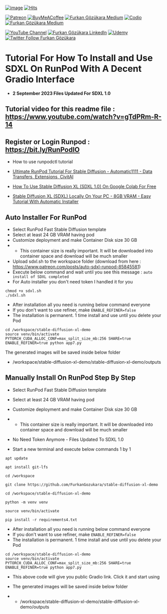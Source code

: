 [![image](https://img.shields.io/discord/772774097734074388?label=Discord&logo=discord)](https://discord.com/servers/software-engineering-courses-secourses-772774097734074388) [![Hits](https://hits.sh/github.com/FurkanGozukara/Stable-Diffusion/blob/main/Tutorials/How-To-Use-SDXL-On-RunPod-Tutorial-Guide.md.svg?style=plastic&label=Hits%20Since%2025.08.27&labelColor=007ec6&logo=SECourses)](https://hits.sh/github.com/FurkanGozukara/Stable-Diffusion/blob/main/Tutorials/How-To-Use-SDXL-On-RunPod-Tutorial-Guide.md) 

[![Patreon](https://img.shields.io/badge/Patreon-Support%20Me-F2EB0E?style=for-the-badge&logo=patreon)](https://www.patreon.com/c/SECourses) [![BuyMeACoffee](https://img.shields.io/badge/Buy%20Me%20a%20Coffee-ffdd00?style=for-the-badge&logo=buy-me-a-coffee&logoColor=black)](https://www.buymeacoffee.com/DrFurkan) [![Furkan Gözükara Medium](https://img.shields.io/badge/Medium-Follow%20Me-800080?style=for-the-badge&logo=medium&logoColor=white)](https://medium.com/@furkangozukara) [![Codio](https://img.shields.io/static/v1?style=for-the-badge&message=Articles&color=4574E0&logo=Codio&logoColor=FFFFFF&label=CivitAI)](https://civitai.com/user/SECourses/articles) [![Furkan Gözükara Medium](https://img.shields.io/badge/DeviantArt-Follow%20Me-990000?style=for-the-badge&logo=deviantart&logoColor=white)](https://www.deviantart.com/monstermmorpg)

[![YouTube Channel](https://img.shields.io/badge/YouTube-SECourses-C50C0C?style=for-the-badge&logo=youtube)](https://www.youtube.com/SECourses)  [![Furkan Gözükara LinkedIn](https://img.shields.io/badge/LinkedIn-Follow%20Me-0077B5?style=for-the-badge&logo=linkedin&logoColor=white)](https://www.linkedin.com/in/furkangozukara/)   [![Udemy](https://img.shields.io/static/v1?style=for-the-badge&message=Stable%20Diffusion%20Course&color=A435F0&logo=Udemy&logoColor=FFFFFF&label=Udemy)](https://www.udemy.com/course/stable-diffusion-dreambooth-lora-zero-to-hero/?referralCode=E327407C9BDF0CEA8156) [![Twitter Follow Furkan Gözükara](https://img.shields.io/badge/Twitter-Follow%20Me-1DA1F2?style=for-the-badge&logo=twitter&logoColor=white)](https://twitter.com/GozukaraFurkan)

# Tutorial For How To Install and Use SDXL On RunPod With A Decent Gradio Interface
* **2 September 2023 Files Updated For SDXL 1.0**

## Tutorial video for this readme file : https://www.youtube.com/watch?v=gTdPRm-R-14

## Register or Login Runpod : https://bit.ly/RunPodIO

* How to use runpodctl tutorial
* [Ultimate RunPod Tutorial For Stable Diffusion - Automatic1111 - Data Transfers, Extensions, CivitAI](https://youtu.be/QN1vdGhjcRc)

* [How To Use Stable Diffusion XL (SDXL 1.0) On Google Colab For Free](https://youtu.be/s2MQqmv6yAg)
* [Stable Diffusion XL (SDXL) Locally On Your PC - 8GB VRAM - Easy Tutorial With Automatic Installer](https://youtu.be/__7VNmnn5iU)

## Auto Installer For RunPod

* Select RunPod Fast Stable Diffusion template
* Select at least 24 GB VRAM having pod
* Customize deployment and make Container Disk size 30 GB
* * This container size is really important. It will be downloaded into container space and download will be much smaller
* Upload sdxl.sh to the workspace folder (download from here : https://www.patreon.com/posts/auto-sdxl-runpod-85845581)
* Execute below command and wait until you see this message : ```auto install of SDXL completed```
* For Auto installer you don't need token I handled it for you
  
```
chmod +x sdxl.sh
./sdxl.sh
```

* After installation all you need is running below command everyone
* If you don't want to use refiner, make ```ENABLE_REFINER=false```
* The installation is permanent. 1 time install and use until you delete your Pod 

```
cd /workspace/stable-diffusion-xl-demo
source venv/bin/activate
PYTORCH_CUDA_ALLOC_CONF=max_split_size_mb:256 SHARE=true ENABLE_REFINER=true python app7.py
```

The generated images will be saved inside below folder
* /workspace/stable-diffusion-xl-demo/stable-diffusion-xl-demo/outputs

## Manually Install On RunPod Step By Step

* Select RunPod Fast Stable Diffusion template
* Select at least 24 GB VRAM having pod
* Customize deployment and make Container Disk size 30 GB
* * This container size is really important. It will be downloaded into container space and download will be much smaller
* No Need Token Anymore - Files Updated To SDXL 1.0

* Start a new terminal and execute below commands 1 by 1

```
apt update
```
```
apt install git-lfs
```
```
cd /workspace
```

```
git clone https://github.com/FurkanGozukara/stable-diffusion-xl-demo
```

```
cd /workspace/stable-diffusion-xl-demo
```

```
python -m venv venv
```

```
source venv/bin/activate
```

```
pip install -r requirements4.txt
```


* After installation all you need is running below command everyone
* If you don't want to use refiner, make ```ENABLE_REFINER=false```
* The installation is permanent. 1 time install and use until you delete your Pod 

```
cd /workspace/stable-diffusion-xl-demo
source venv/bin/activate
PYTORCH_CUDA_ALLOC_CONF=max_split_size_mb:256 SHARE=true ENABLE_REFINER=true python app7.py
```

* This above code will give you public Gradio link. Click it and start using

* The generated images will be saved inside below folder
* * /workspace/stable-diffusion-xl-demo/stable-diffusion-xl-demo/outputs
